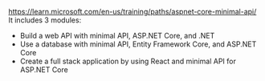 https://learn.microsoft.com/en-us/training/paths/aspnet-core-minimal-api/
It includes 3 modules:
- Build a web API with minimal API, ASP.NET Core, and .NET
- Use a database with minimal API, Entity Framework Core, and ASP.NET Core
- Create a full stack application by using React and minimal API for ASP.NET Core
